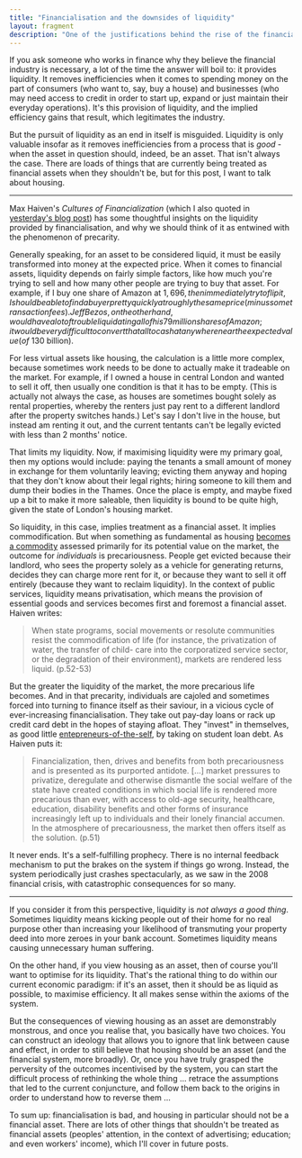 ```yaml
---
title: "Financialisation and the downsides of liquidity"
layout: fragment
description: "One of the justifications behind the rise of the financial industry is that it provides liquidity. But liquidity isn't always a good thing."
---
```


If you ask someone who works in finance why they believe the financial industry is necessary, a lot of the time the answer will boil to: it provides liquidity. It removes inefficiencies when it comes to spending money on the part of consumers (who want to, say, buy a house) and businesses (who may need access to credit in order to start up, expand or just maintain their everyday operations). It's this provision of liquidity, and the implied efficiency gains that result, which legitimates the industry.

But the pursuit of liquidity as an end in itself is misguided. Liquidity is only valuable insofar as it removes inefficiencies from a process that is _good_ - when the asset in question should, indeed, be an asset. That isn't always the case. There are loads of things that are currently being treated as financial assets when they shouldn't be, but for this post, I want to talk about housing.

***

Max Haiven's _Cultures of Financialization_ (which I also quoted in [yesterday's blog post](/posts/fragments-19)) has some thoughtful insights on the liquidity provided by financialisation, and why we should think of it as entwined with the phenomenon of precarity.

Generally speaking, for an asset to be considered liquid, it must be easily transformed into money at the expected price. When it comes to financial assets, liquidity depends on fairly simple factors, like how much you're trying to sell and how many other people are trying to buy that asset. For example, if I buy one share of Amazon at $1,696, then immediately try to flip it, I should be able to find a buyer pretty quickly at roughly the same price (minus some transaction fees). Jeff Bezos, on the other hand, would have a lot of trouble liquidating all of his 79 million shares of Amazon; it would be very difficult to convert that all to cash at anywhere near the expected value (of ~$130 billion).

For less virtual assets like housing, the calculation is a little more complex, because sometimes work needs to be done to actually make it tradeable on the market. For example, if I owned a house in central London and wanted to sell it off, then usually one condition is that it has to be empty. (This is actually not always the case, as houses are sometimes bought solely as rental properties, whereby the renters just pay rent to a different landlord after the property switches hands.) Let's say I don't live in the house, but instead am renting it out, and the current tentants can't be legally evicted with less than 2 months' notice.

That limits my liquidity. Now, if maximising liquidity were my primary goal, then my options would include: paying the tenants a small amount of money in exchange for them voluntarily leaving; evicting them anyway and hoping that they don't know about their legal rights; hiring someone to kill them and dump their bodies in the Thames. Once the place is empty, and maybe fixed up a bit to make it more saleable, then liquidity is bound to be quite high, given the state of London's housing market.

So liquidity, in this case, implies treatment as a financial asset. It implies commodification. But when something as fundamental as housing [becomes a commodity](https://newsocialist.org.uk/labours-new-economics-conference-part-three-housing-session/) assessed primarily for its potential value on the market, the outcome for _individuals_ is precariousness. People get evicted because their landlord, who sees the property solely as a vehicle for generating returns, decides they can charge more rent for it, or because they want to sell it off entirely (because they want to reclaim liquidity). In the context of public services, liquidity means privatisation, which means the provision of essential goods and services becomes first and foremost a financial asset. Haiven writes:

> When state programs, social movements or resolute communities resist the commodification of life (for instance, the privatization of water, the transfer of child-
care into the corporatized service sector, or the degradation of their environment), markets are rendered less liquid. (p.52-53)

But the greater the liquidity of the market, the more precarious life becomes. And in that precarity, individuals are cajoled and sometimes forced into turning to finance itself as their saviour, in a vicious cycle of ever-increasing financialisation. They take out pay-day loans or rack up credit card debt in the hopes of staying afloat. They "invest" in themselves, as good little [entepreneurs-of-the-self](https://lareviewofbooks.org/article/company-of-one-the-fate-of-democracy-in-an-age-of-neoliberalism/), by taking on student loan debt. As Haiven puts it:

> Financialization, then, drives and benefits from both precariousness and is presented as its purported antidote. [...] market pressures to privatize, deregulate and otherwise dismantle the social welfare of the state have created conditions in which social life is rendered more precarious than ever, with access to old-age security, healthcare, education, disability benefits and other forms of insurance increasingly left up to individuals and their lonely financial accumen. In the atmosphere of precariousness, the market then offers itself as the solution. (p.51)

It never ends. It's a self-fulfilling prophecy. There is no internal feedback mechanism to put the brakes on the system if things go wrong. Instead, the system periodically just crashes spectacularly, as we saw in the 2008 financial crisis, with catastrophic consequences for so many.

***

If you consider it from this perspective, liquidity is _not always a good thing_. Sometimes liquidity means kicking people out of their home for no real purpose other than increasing your likelihood of transmuting your property deed into more zeroes in your bank account. Sometimes liquidity means causing unnecessary human suffering.

On the other hand, if you view housing as an asset, then of course you'll want to optimise for its liquidity. That's the rational thing to do within our current economic paradigm: if it's an asset, then it should be as liquid as possible, to maximise efficiency. It all makes sense within the axioms of the system.

But the consequences of viewing housing as an asset are demonstrably monstrous, and once you realise that, you basically have two choices. You can construct an ideology that allows you to ignore that link between cause and effect, in order to still believe that housing should be an asset (and the financial system, more broadly). Or, once you have truly grasped the perversity of the outcomes incentivised by the system, you can start the difficult process of rethinking the whole thing ... retrace the assumptions that led to the current conjuncture, and follow them back to the origins in order to understand how to reverse them ...

To sum up: financialisation is bad, and housing in particular should not be a financial asset. There are lots of other things that shouldn't be treated as financial assets (peoples' attention, in the context of advertising; education; and even workers' income), which I'll cover in future posts.
